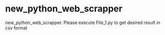 # new_python_web_scrapper
new_python_web_scrapper. Please execute File_1.py to get desired result in csv format
